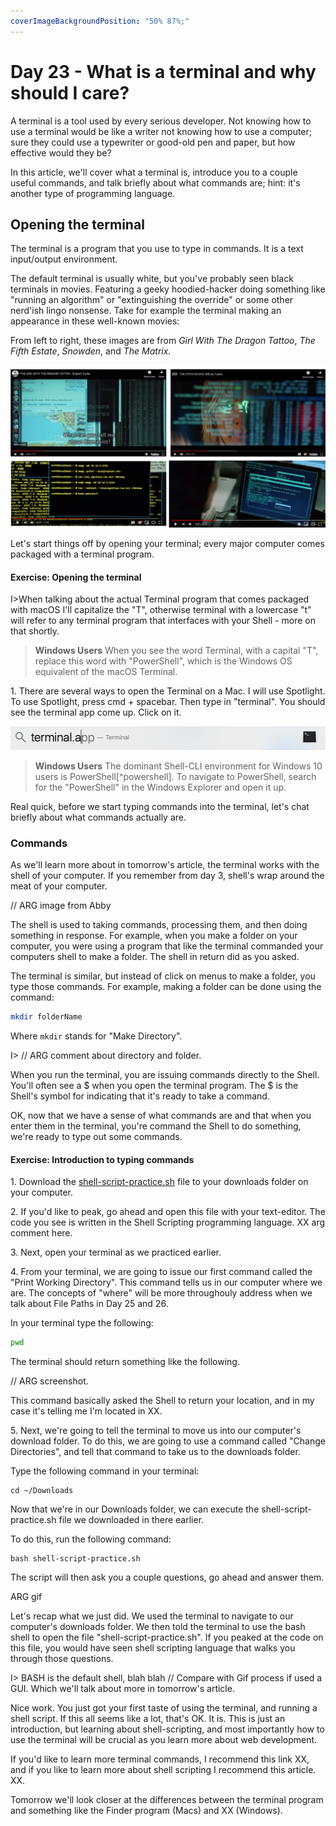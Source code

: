 ```yaml
---
coverImageBackgroundPosition: "50% 87%;"
---
```


# Day 23 - What is a terminal and why should I care?

A terminal is a tool used by every serious developer. Not knowing how to use a terminal would be like a writer not knowing how to use a computer; sure they could use a typewriter or good-old pen and paper, but how effective would they be?

In this article, we'll cover what a terminal is, introduce you to a couple useful commands, and talk briefly about what commands are; hint: it's another type of programming language.

## Opening the terminal

The terminal is a program that you use to type in commands. It is a text input/output environment.

The default terminal is usually white, but you've probably seen black terminals in movies. Featuring a geeky hoodied-hacker doing something like "running an algorithm" or "extinguishing the override" or some other nerd'ish lingo nonsense. Take for example the terminal making an appearance in these well-known movies:

From left to right, these images are from _Girl With The Dragon Tattoo_, _The Fifth Estate_, _Snowden_, and _The Matrix_.

![](public/assets/terminals-hollywood.png)

Let's start things off by opening your terminal; every major computer comes packaged with a terminal program.

#### Exercise: Opening the terminal

I>When talking about the actual Terminal program that comes packaged with macOS I'll capitalize the "T", otherwise terminal with a lowercase "t" will refer to any terminal program that interfaces with your Shell - more on that shortly.

> **Windows Users**
> When you see the word Terminal, with a capital "T", replace this word with "PowerShell", which is the Windows OS equivalent of the macOS Terminal.

1\. There are several ways to open the Terminal on a Mac. I will use Spotlight. To use Spotlight, press cmd + spacebar. Then type in "terminal". You should see the terminal app come up. Click on it.

![](public/assets/terminal-spotlight.png)

> **Windows Users**
> The dominant Shell-CLI environment for Windows 10 users is PowerShell[^powershell]. To navigate to PowerShell, search for the "PowerShell" in the Windows Explorer and open it up.

Real quick, before we start typing commands into the terminal, let's chat briefly about what commands actually are.

### Commands

As we'll learn more about in tomorrow's article, the terminal works with the shell of your computer.  If you remember from day 3, shell's wrap around the meat of your computer.

// ARG image from Abby

The shell is used to taking commands, processing them, and then doing something in response.  For example, when you make a folder on your computer, you were using a program that like the terminal commanded your computers shell to make a folder.  The shell in return did as you asked.

The terminal is similar, but instead of click on menus to make a folder, you type those commands.  For example, making a folder can be done using the command:

```bash
mkdir folderName
```

Where `mkdir` stands for "Make Directory".

I> // ARG comment about directory and folder.

When you run the terminal, you are issuing commands directly to the Shell. You'll often see a $ when you open the terminal program.  The $ is the Shell's symbol for indicating that it's ready to take a command. 

OK, now that we have a sense of what commands are and that when you enter them in the terminal, you're command the Shell to do something, we're ready to type out some commands.

#### Exercise: Introduction to typing commands

1\. Download the [shell-script-practice.sh](src/shell-script-practice.sh) file to your downloads folder on your computer.

2\. If you'd like to peak, go ahead and open this file with your text-editor.  The code you see is written in the Shell Scripting programming language.  XX arg comment here.

3\. Next, open your terminal as we practiced earlier.

4\. From your terminal, we are going to issue our first command called the "Print Working Directory".  This command tells us in our computer where we are.  The concepts of "where" will be more throughouly address when we talk about File Paths in Day 25 and 26. 

In your terminal type the following:
```bash
pwd
```

The terminal should return something like the following. 

// ARG screenshot.

This command basically asked the Shell to return your location, and in my case it's telling me I'm located in XX. 

5\. Next, we're going to tell the terminal to move us into our computer's download folder.  To do this, we are going to use a command called "Change Directories", and tell that command to take us to the downloads folder.

Type the following command in your terminal:
```
cd ~/Downloads
```

Now that we're in our Downloads folder, we can execute the shell-script-practice.sh file we downloaded in there earlier.

To do this, run the following command:
```
bash shell-script-practice.sh
```

The script will then ask you a couple questions, go ahead and answer them.

ARG gif

Let's recap what we just did.  We used the terminal to navigate to our computer's downloads folder.  We then told the terminal to use the bash shell to open the file "shell-script-practice.sh".  If you peaked at the code on this file, you would have seen shell scripting language that walks you through those questions.

I> BASH is the default shell, blah blah
// Compare with Gif process if used a GUI.  Which we'll talk about more in tomorrow's article.

Nice work.  You just got your first taste of using the terminal, and running a shell script.  If this all seems like a lot, that's OK.  It is.  This is just an introduction, but learning about shell-scripting, and most importantly how to use the terminal will be crucial as you learn more about web development.

If you'd like to learn more terminal commands, I recommend this link XX, and if you like to learn more about shell scripting I recommend this article. XX.

Tomorrow we'll look closer at the differences between the terminal program and something like the Finder program (Macs) and XX (Windows).